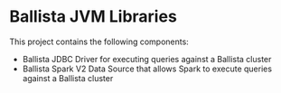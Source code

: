 # Ballista JVM Libraries

This project contains the following components:

- Ballista JDBC Driver for executing queries against a Ballista cluster
- Ballista Spark V2 Data Source that allows Spark to execute queries against a Ballista cluster